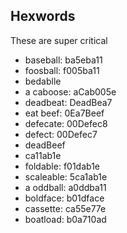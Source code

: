 
## Hexwords

These are super critical

- baseball: ba5eba11 
- foosball: f005ba11
- bedablle
- a caboose: aCab005e
- deadbeat: DeadBea7 
- eat beef: 0Ea7Beef
- defecate: 00Defec8
- defect: 00Defec7
- deadBeef
- ca11ab1e
- foldable: f01dab1e
- scaleable: 5ca1ab1e
- a oddball: a0ddba11
- boldface: b01dface
- cassette: ca55e77e
- boatload: b0a710ad
